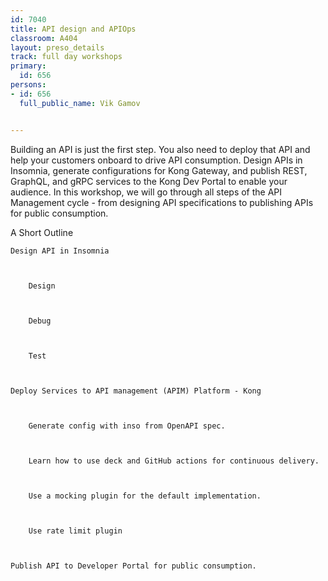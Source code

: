 ---
id: 7040
title: API design and APIOps
classroom: A404
layout: preso_details
track: full day workshops
primary:
  id: 656
persons:
- id: 656
  full_public_name: Vik Gamov

---
Building an API is just the first step. You also need to deploy that API and help your customers onboard to drive API consumption. Design APIs in Insomnia, generate configurations for Kong Gateway, and publish REST, GraphQL, and gRPC services to the Kong Dev Portal to enable your audience. In this workshop, we will go through all steps of the API Management cycle - from designing API specifications to publishing APIs for public consumption.
A Short Outline

    Design API in Insomnia

        Design

        Debug

        Test

    Deploy Services to API management (APIM) Platform - Kong

        Generate config with inso from OpenAPI spec.

        Learn how to use deck and GitHub actions for continuous delivery.

        Use a mocking plugin for the default implementation.

        Use rate limit plugin

    Publish API to Developer Portal for public consumption.
